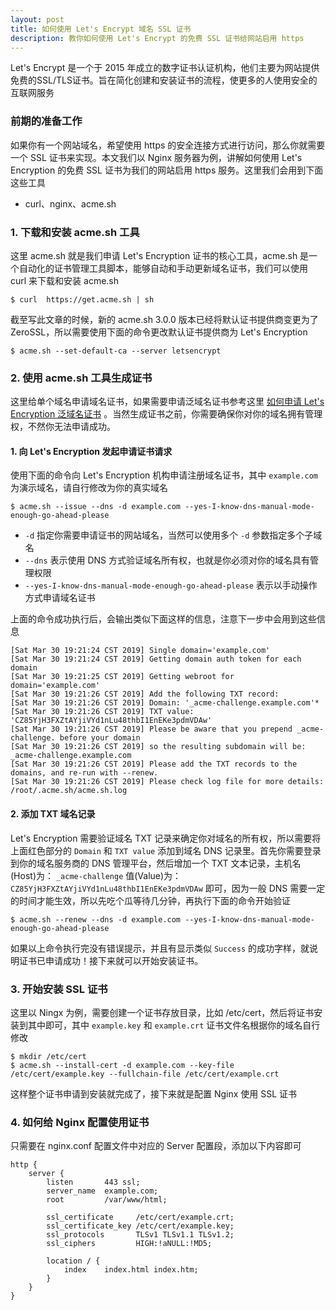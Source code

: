 ```yaml
---
layout: post
title: 如何使用 Let's Encrypt 域名 SSL 证书
description: 教你如何使用 Let's Encrypt 的免费 SSL 证书给网站启用 https
---
```


Let's Encrypt 是一个于 2015 年成立的数字证书认证机构，他们主要为网站提供免费的SSL/TLS证书。旨在简化创建和安装证书的流程，使更多的人使用安全的互联网服务

### 前期的准备工作

如果你有一个网站域名，希望使用 https 的安全连接方式进行访问，那么你就需要一个 SSL 证书来实现。本文我们以 Nginx 服务器为例，讲解如何使用 Let's Encryption 的免费 SSL 证书为我们的网站启用 https 服务。这里我们会用到下面这些工具

- curl、nginx、acme.sh

### 1. 下载和安装 acme.sh 工具

这里 acme.sh 就是我们申请 Let's Encryption 证书的核心工具，acme.sh 是一个自动化的证书管理工具脚本，能够自动和手动更新域名证书，我们可以使用 curl 来下载和安装 acme.sh

```
$ curl  https://get.acme.sh | sh
```

截至写此文章的时候，新的 acme.sh 3.0.0 版本已经将默认证书提供商变更为了 ZeroSSL，所以需要使用下面的命令更改默认证书提供商为 Let's Encryption

```
$ acme.sh --set-default-ca --server letsencrypt
```

### 2. 使用 acme.sh 工具生成证书

这里给单个域名申请域名证书，如果需要申请泛域名证书参考这里 [如何申请 Let's Encryption 泛域名证书](/nginx/how-to-use-let's-encryption-wildcard-certificate.html) 。当然生成证书之前，你需要确保你对你的域名拥有管理权，不然你无法申请成功。

#### 1. 向 Let's Encryption 发起申请证书请求

使用下面的命令向 Let's Encryption 机构申请注册域名证书，其中 `example.com` 为演示域名，请自行修改为你的真实域名

```
$ acme.sh --issue --dns -d example.com --yes-I-know-dns-manual-mode-enough-go-ahead-please
```

- `-d` 指定你需要申请证书的网站域名，当然可以使用多个 `-d` 参数指定多个子域名
- `--dns` 表示使用 DNS 方式验证域名所有权，也就是你必须对你的域名具有管理权限
- `--yes-I-know-dns-manual-mode-enough-go-ahead-please` 表示以手动操作方式申请域名证书

上面的命令成功执行后，会输出类似下面这样的信息，注意下一步中会用到这些信息

```
[Sat Mar 30 19:21:24 CST 2019] Single domain='example.com'
[Sat Mar 30 19:21:24 CST 2019] Getting domain auth token for each domain
[Sat Mar 30 19:21:25 CST 2019] Getting webroot for domain='example.com'
[Sat Mar 30 19:21:26 CST 2019] Add the following TXT record:
[Sat Mar 30 19:21:26 CST 2019] Domain: '_acme-challenge.example.com'*
[Sat Mar 30 19:21:26 CST 2019] TXT value: 'CZ85YjH3FXZtAYjiVYd1nLu48thbI1EnEKe3pdmVDAw'
[Sat Mar 30 19:21:26 CST 2019] Please be aware that you prepend _acme-challenge. before your domain
[Sat Mar 30 19:21:26 CST 2019] so the resulting subdomain will be: _acme-challenge.example.com
[Sat Mar 30 19:21:26 CST 2019] Please add the TXT records to the domains, and re-run with --renew.
[Sat Mar 30 19:21:26 CST 2019] Please check log file for more details: /root/.acme.sh/acme.sh.log
```

#### 2. 添加 TXT 域名记录

Let's Encryption 需要验证域名 TXT 记录来确定你对域名的所有权，所以需要将上面红色部分的 `Domain` 和 `TXT value` 添加到域名 DNS 记录里。首先你需要登录到你的域名服务商的 DNS 管理平台，然后增加一个 TXT 文本记录，主机名(Host)为： `_acme-challenge`  值(Value)为： `CZ85YjH3FXZtAYjiVYd1nLu48thbI1EnEKe3pdmVDAw` 即可，因为一般 DNS 需要一定的时间才能生效，所以先吃个瓜等待几分钟，再执行下面的命令开始验证

```
$ acme.sh --renew --dns -d example.com --yes-I-know-dns-manual-mode-enough-go-ahead-please
```

如果以上命令执行完没有错误提示，并且有显示类似 `Success` 的成功字样，就说明证书已申请成功！接下来就可以开始安装证书。

### 3. 开始安装 SSL 证书

这里以 Ningx 为例，需要创建一个证书存放目录，比如 /etc/cert，然后将证书安装到其中即可，其中 `example.key` 和 `example.crt` 证书文件名根据你的域名自行修改

```
$ mkdir /etc/cert
$ acme.sh --install-cert -d example.com --key-file /etc/cert/example.key --fullchain-file /etc/cert/example.crt
```

这样整个证书申请到安装就完成了，接下来就是配置 Nginx 使用 SSL 证书

### 4. 如何给 Nginx 配置使用证书

只需要在 nginx.conf 配置文件中对应的 Server 配置段，添加以下内容即可

```
http {
    server {
        listen       443 ssl;
        server_name  example.com;
        root         /var/www/html;
		
        ssl_certificate     /etc/cert/example.crt;
        ssl_certificate_key /etc/cert/example.key;
        ssl_protocols       TLSv1 TLSv1.1 TLSv1.2;
        ssl_ciphers         HIGH:!aNULL:!MD5;
    
        location / {
            index    index.html index.htm;
        }
    }
}
```

